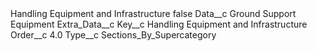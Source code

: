 <?xml version="1.0" encoding="UTF-8"?>
<CustomMetadata xmlns="http://soap.sforce.com/2006/04/metadata" xmlns:xsi="http://www.w3.org/2001/XMLSchema-instance" xmlns:xsd="http://www.w3.org/2001/XMLSchema">
    <label>Handling Equipment and Infrastructure</label>
    <protected>false</protected>
    <values>
        <field>Data__c</field>
        <value xsi:type="xsd:string">Ground Support Equipment</value>
    </values>
    <values>
        <field>Extra_Data__c</field>
        <value xsi:nil="true"/>
    </values>
    <values>
        <field>Key__c</field>
        <value xsi:type="xsd:string">Handling Equipment and Infrastructure</value>
    </values>
    <values>
        <field>Order__c</field>
        <value xsi:type="xsd:double">4.0</value>
    </values>
    <values>
        <field>Type__c</field>
        <value xsi:type="xsd:string">Sections_By_Supercategory</value>
    </values>
</CustomMetadata>
